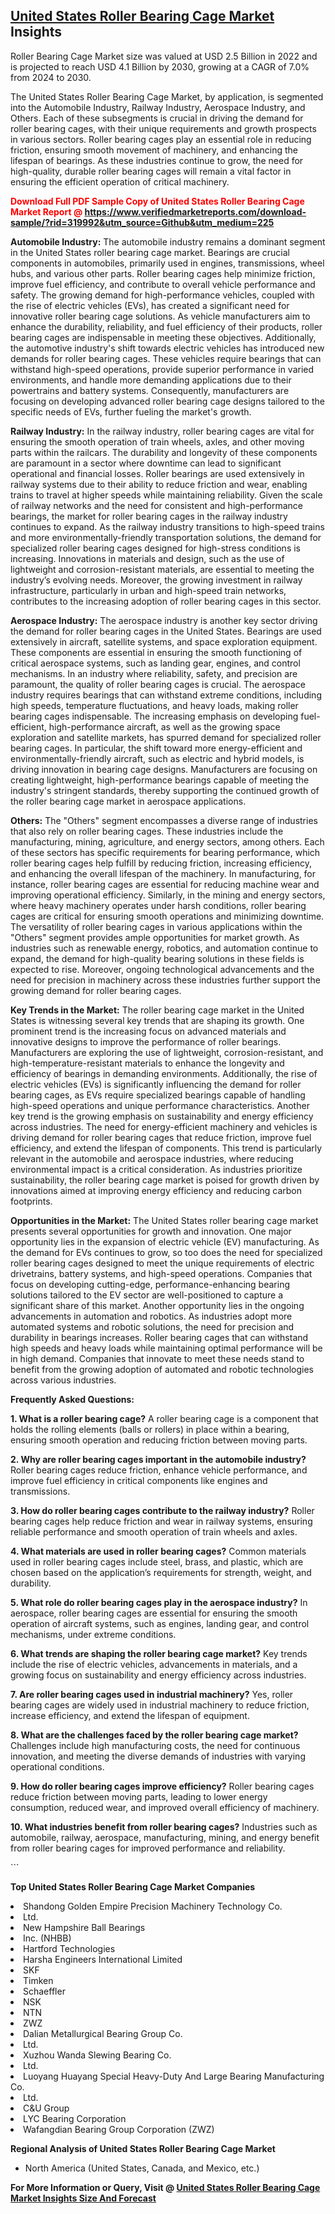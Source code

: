 <h2><a href="https://www.verifiedmarketreports.com/download-sample/?rid=319992&amp;utm_source=Github&amp;utm_medium=225" target="_blank">United States Roller Bearing Cage Market</a> Insights</h2><p>Roller Bearing Cage Market size was valued at USD 2.5 Billion in 2022 and is projected to reach USD 4.1 Billion by 2030, growing at a CAGR of 7.0% from 2024 to 2030.</p><p> <p>The United States Roller Bearing Cage Market, by application, is segmented into the Automobile Industry, Railway Industry, Aerospace Industry, and Others. Each of these subsegments is crucial in driving the demand for roller bearing cages, with their unique requirements and growth prospects in various sectors. Roller bearing cages play an essential role in reducing friction, ensuring smooth movement of machinery, and enhancing the lifespan of bearings. As these industries continue to grow, the need for high-quality, durable roller bearing cages will remain a vital factor in ensuring the efficient operation of critical machinery. <b><p><span class=""><span style="color: #ff0000;"><strong>Download Full PDF Sample Copy of United States Roller Bearing Cage Market Report</strong> @ </span><a href="https://www.verifiedmarketreports.com/download-sample/?rid=319992&amp;utm_source=Github&amp;utm_medium=225" target="_blank">https://www.verifiedmarketreports.com/download-sample/?rid=319992&amp;utm_source=Github&amp;utm_medium=225</a></span></p></b></p> <p><b>Automobile Industry:</b> The automobile industry remains a dominant segment in the United States roller bearing cage market. Bearings are crucial components in automobiles, primarily used in engines, transmissions, wheel hubs, and various other parts. Roller bearing cages help minimize friction, improve fuel efficiency, and contribute to overall vehicle performance and safety. The growing demand for high-performance vehicles, coupled with the rise of electric vehicles (EVs), has created a significant need for innovative roller bearing cage solutions. As vehicle manufacturers aim to enhance the durability, reliability, and fuel efficiency of their products, roller bearing cages are indispensable in meeting these objectives. Additionally, the automotive industry's shift towards electric vehicles has introduced new demands for roller bearing cages. These vehicles require bearings that can withstand high-speed operations, provide superior performance in varied environments, and handle more demanding applications due to their powertrains and battery systems. Consequently, manufacturers are focusing on developing advanced roller bearing cage designs tailored to the specific needs of EVs, further fueling the market's growth. <p><b>Railway Industry:</b> In the railway industry, roller bearing cages are vital for ensuring the smooth operation of train wheels, axles, and other moving parts within the railcars. The durability and longevity of these components are paramount in a sector where downtime can lead to significant operational and financial losses. Roller bearings are used extensively in railway systems due to their ability to reduce friction and wear, enabling trains to travel at higher speeds while maintaining reliability. Given the scale of railway networks and the need for consistent and high-performance bearings, the market for roller bearing cages in the railway industry continues to expand. As the railway industry transitions to high-speed trains and more environmentally-friendly transportation solutions, the demand for specialized roller bearing cages designed for high-stress conditions is increasing. Innovations in materials and design, such as the use of lightweight and corrosion-resistant materials, are essential to meeting the industry’s evolving needs. Moreover, the growing investment in railway infrastructure, particularly in urban and high-speed train networks, contributes to the increasing adoption of roller bearing cages in this sector. <p><b>Aerospace Industry:</b> The aerospace industry is another key sector driving the demand for roller bearing cages in the United States. Bearings are used extensively in aircraft, satellite systems, and space exploration equipment. These components are essential in ensuring the smooth functioning of critical aerospace systems, such as landing gear, engines, and control mechanisms. In an industry where reliability, safety, and precision are paramount, the quality of roller bearing cages is crucial. The aerospace industry requires bearings that can withstand extreme conditions, including high speeds, temperature fluctuations, and heavy loads, making roller bearing cages indispensable. The increasing emphasis on developing fuel-efficient, high-performance aircraft, as well as the growing space exploration and satellite markets, has spurred demand for specialized roller bearing cages. In particular, the shift toward more energy-efficient and environmentally-friendly aircraft, such as electric and hybrid models, is driving innovation in bearing cage designs. Manufacturers are focusing on creating lightweight, high-performance bearings capable of meeting the industry's stringent standards, thereby supporting the continued growth of the roller bearing cage market in aerospace applications. <p><b>Others:</b> The "Others" segment encompasses a diverse range of industries that also rely on roller bearing cages. These industries include the manufacturing, mining, agriculture, and energy sectors, among others. Each of these sectors has specific requirements for bearing performance, which roller bearing cages help fulfill by reducing friction, increasing efficiency, and enhancing the overall lifespan of the machinery. In manufacturing, for instance, roller bearing cages are essential for reducing machine wear and improving operational efficiency. Similarly, in the mining and energy sectors, where heavy machinery operates under harsh conditions, roller bearing cages are critical for ensuring smooth operations and minimizing downtime. The versatility of roller bearing cages in various applications within the "Others" segment provides ample opportunities for market growth. As industries such as renewable energy, robotics, and automation continue to expand, the demand for high-quality bearing solutions in these fields is expected to rise. Moreover, ongoing technological advancements and the need for precision in machinery across these industries further support the growing demand for roller bearing cages. <p><b>Key Trends in the Market:</b> The roller bearing cage market in the United States is witnessing several key trends that are shaping its growth. One prominent trend is the increasing focus on advanced materials and innovative designs to improve the performance of roller bearings. Manufacturers are exploring the use of lightweight, corrosion-resistant, and high-temperature-resistant materials to enhance the longevity and efficiency of bearings in demanding environments. Additionally, the rise of electric vehicles (EVs) is significantly influencing the demand for roller bearing cages, as EVs require specialized bearings capable of handling high-speed operations and unique performance characteristics. Another key trend is the growing emphasis on sustainability and energy efficiency across industries. The need for energy-efficient machinery and vehicles is driving demand for roller bearing cages that reduce friction, improve fuel efficiency, and extend the lifespan of components. This trend is particularly relevant in the automobile and aerospace industries, where reducing environmental impact is a critical consideration. As industries prioritize sustainability, the roller bearing cage market is poised for growth driven by innovations aimed at improving energy efficiency and reducing carbon footprints. <p><b>Opportunities in the Market:</b> The United States roller bearing cage market presents several opportunities for growth and innovation. One major opportunity lies in the expansion of electric vehicle (EV) manufacturing. As the demand for EVs continues to grow, so too does the need for specialized roller bearing cages designed to meet the unique requirements of electric drivetrains, battery systems, and high-speed operations. Companies that focus on developing cutting-edge, performance-enhancing bearing solutions tailored to the EV sector are well-positioned to capture a significant share of this market. Another opportunity lies in the ongoing advancements in automation and robotics. As industries adopt more automated systems and robotic solutions, the need for precision and durability in bearings increases. Roller bearing cages that can withstand high speeds and heavy loads while maintaining optimal performance will be in high demand. Companies that innovate to meet these needs stand to benefit from the growing adoption of automated and robotic technologies across various industries. <p><b>Frequently Asked Questions:</b></p> <p><b>1. What is a roller bearing cage?</b> A roller bearing cage is a component that holds the rolling elements (balls or rollers) in place within a bearing, ensuring smooth operation and reducing friction between moving parts.</p> <p><b>2. Why are roller bearing cages important in the automobile industry?</b> Roller bearing cages reduce friction, enhance vehicle performance, and improve fuel efficiency in critical components like engines and transmissions.</p> <p><b>3. How do roller bearing cages contribute to the railway industry?</b> Roller bearing cages help reduce friction and wear in railway systems, ensuring reliable performance and smooth operation of train wheels and axles.</p> <p><b>4. What materials are used in roller bearing cages?</b> Common materials used in roller bearing cages include steel, brass, and plastic, which are chosen based on the application’s requirements for strength, weight, and durability.</p> <p><b>5. What role do roller bearing cages play in the aerospace industry?</b> In aerospace, roller bearing cages are essential for ensuring the smooth operation of aircraft systems, such as engines, landing gear, and control mechanisms, under extreme conditions.</p> <p><b>6. What trends are shaping the roller bearing cage market?</b> Key trends include the rise of electric vehicles, advancements in materials, and a growing focus on sustainability and energy efficiency across industries.</p> <p><b>7. Are roller bearing cages used in industrial machinery?</b> Yes, roller bearing cages are widely used in industrial machinery to reduce friction, increase efficiency, and extend the lifespan of equipment.</p> <p><b>8. What are the challenges faced by the roller bearing cage market?</b> Challenges include high manufacturing costs, the need for continuous innovation, and meeting the diverse demands of industries with varying operational conditions.</p> <p><b>9. How do roller bearing cages improve efficiency?</b> Roller bearing cages reduce friction between moving parts, leading to lower energy consumption, reduced wear, and improved overall efficiency of machinery.</p> <p><b>10. What industries benefit from roller bearing cages?</b> Industries such as automobile, railway, aerospace, manufacturing, mining, and energy benefit from roller bearing cages for improved performance and reliability.</p> ```</p><p><strong>Top United States Roller Bearing Cage Market Companies</strong></p><div data-test-id=""><p><li>Shandong Golden Empire Precision Machinery Technology Co.</li><li> Ltd.</li><li> New Hampshire Ball Bearings</li><li> Inc. (NHBB)</li><li> Hartford Technologies</li><li> Harsha Engineers International Limited</li><li> SKF</li><li> Timken</li><li> Schaeffler</li><li> NSK</li><li> NTN</li><li> ZWZ</li><li> Dalian Metallurgical Bearing Group Co.</li><li> Ltd.</li><li> Xuzhou Wanda Slewing Bearing Co.</li><li> Ltd.</li><li> Luoyang Huayang Special Heavy-Duty And Large Bearing Manufacturing Co.</li><li> Ltd.</li><li> C&U Group</li><li> LYC Bearing Corporation</li><li> Wafangdian Bearing Group Corporation (ZWZ)</li></p><div><strong>Regional Analysis of&nbsp;United States Roller Bearing Cage Market</strong></div><ul><li dir="ltr"><p dir="ltr">North America&nbsp;(United States, Canada, and Mexico, etc.)</p></li></ul><p><strong>For More Information or Query, Visit @&nbsp;</strong><strong><a href="https://www.verifiedmarketreports.com/product/roller-bearing-cage-market/?utm_source=Github&amp;utm_medium=225" target="_blank">United States Roller Bearing Cage Market Insights Size And Forecast</a></strong></p></div>
